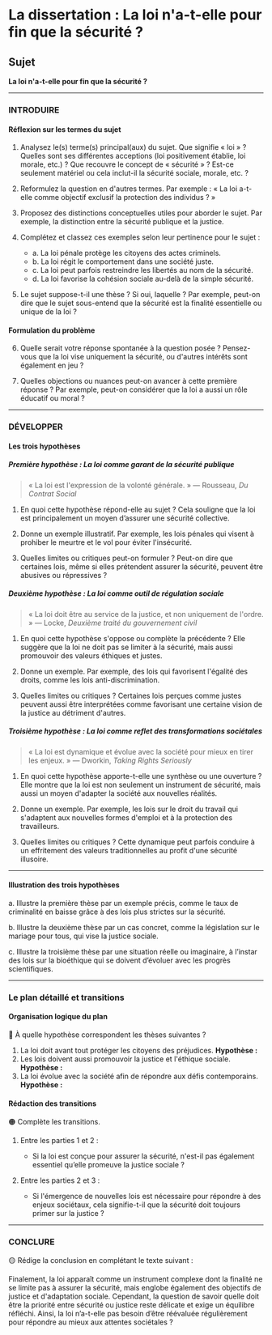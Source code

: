 # La dissertation : La loi n'a-t-elle pour fin que la sécurité ?

## Sujet
**La loi n'a-t-elle pour fin que la sécurité ?**

---

### INTRODUIRE

#### Réflexion sur les termes du sujet

1. Analysez le(s) terme(s) principal(aux) du sujet. Que signifie « loi » ? Quelles sont ses différentes acceptions (loi positivement établie, loi morale, etc.) ? Que recouvre le concept de « sécurité » ? Est-ce seulement matériel ou cela inclut-il la sécurité sociale, morale, etc. ?
   
2. Reformulez la question en d'autres termes. Par exemple : « La loi a-t-elle comme objectif exclusif la protection des individus ? »
   
3. Proposez des distinctions conceptuelles utiles pour aborder le sujet. Par exemple, la distinction entre la sécurité publique et la justice.

4. Complétez et classez ces exemples selon leur pertinence pour le sujet :
   - a. La loi pénale protège les citoyens des actes criminels.
   - b. La loi régit le comportement dans une société juste.
   - c. La loi peut parfois restreindre les libertés au nom de la sécurité.
   - d. La loi favorise la cohésion sociale au-delà de la simple sécurité.

5. Le sujet suppose-t-il une thèse ? Si oui, laquelle ? Par exemple, peut-on dire que le sujet sous-entend que la sécurité est la finalité essentielle ou unique de la loi ?

#### Formulation du problème

6. Quelle serait votre réponse spontanée à la question posée ? Pensez-vous que la loi vise uniquement la sécurité, ou d'autres intérêts sont également en jeu ?

7. Quelles objections ou nuances peut-on avancer à cette première réponse ? Par exemple, peut-on considérer que la loi a aussi un rôle éducatif ou moral ?

---

### DÉVELOPPER

#### Les trois hypothèses

##### Première hypothèse : La loi comme garant de la sécurité publique

> « La loi est l'expression de la volonté générale. » — Rousseau, *Du Contrat Social*

1. En quoi cette hypothèse répond-elle au sujet ? Cela souligne que la loi est principalement un moyen d’assurer une sécurité collective.
   
2. Donne un exemple illustratif. Par exemple, les lois pénales qui visent à prohiber le meurtre et le vol pour éviter l'insécurité.

3. Quelles limites ou critiques peut-on formuler ? Peut-on dire que certaines lois, même si elles prétendent assurer la sécurité, peuvent être abusives ou répressives ?

##### Deuxième hypothèse : La loi comme outil de régulation sociale

> « La loi doit être au service de la justice, et non uniquement de l'ordre. » — Locke, *Deuxième traité du gouvernement civil*

1. En quoi cette hypothèse s'oppose ou complète la précédente ? Elle suggère que la loi ne doit pas se limiter à la sécurité, mais aussi promouvoir des valeurs éthiques et justes.

2. Donne un exemple. Par exemple, des lois qui favorisent l'égalité des droits, comme les lois anti-discrimination.

3. Quelles limites ou critiques ? Certaines lois perçues comme justes peuvent aussi être interprétées comme favorisant une certaine vision de la justice au détriment d'autres.

##### Troisième hypothèse : La loi comme reflet des transformations sociétales

> « La loi est dynamique et évolue avec la société pour mieux en tirer les enjeux. » — Dworkin, *Taking Rights Seriously*

1. En quoi cette hypothèse apporte-t-elle une synthèse ou une ouverture ? Elle montre que la loi est non seulement un instrument de sécurité, mais aussi un moyen d'adapter la société aux nouvelles réalités.

2. Donne un exemple. Par exemple, les lois sur le droit du travail qui s'adaptent aux nouvelles formes d'emploi et à la protection des travailleurs.

3. Quelles limites ou critiques ? Cette dynamique peut parfois conduire à un effritement des valeurs traditionnelles au profit d'une sécurité illusoire.

---

#### Illustration des trois hypothèses

a. Illustre la première thèse par un exemple précis, comme le taux de criminalité en baisse grâce à des lois plus strictes sur la sécurité.

b. Illustre la deuxième thèse par un cas concret, comme la législation sur le mariage pour tous, qui vise la justice sociale.

c. Illustre la troisième thèse par une situation réelle ou imaginaire, à l’instar des lois sur la bioéthique qui se doivent d’évoluer avec les progrès scientifiques.

---

### Le plan détaillé et transitions

#### Organisation logique du plan

🔴 À quelle hypothèse correspondent les thèses suivantes ?

1. La loi doit avant tout protéger les citoyens des préjudices. **Hypothèse :**
2. Les lois doivent aussi promouvoir la justice et l'éthique sociale. **Hypothèse :**
3. La loi évolue avec la société afin de répondre aux défis contemporains. **Hypothèse :**

#### Rédaction des transitions

🟠 Complète les transitions.

1. Entre les parties 1 et 2 :  
   - Si la loi est conçue pour assurer la sécurité, n'est-il pas également essentiel qu’elle promeuve la justice sociale ?
   
2. Entre les parties 2 et 3 :  
   - Si l'émergence de nouvelles lois est nécessaire pour répondre à des enjeux sociétaux, cela signifie-t-il que la sécurité doit toujours primer sur la justice ?

---

### CONCLURE

🟡 Rédige la conclusion en complétant le texte suivant :

Finalement, la loi apparaît comme un instrument complexe dont la finalité ne se limite pas à assurer la sécurité, mais englobe également des objectifs de justice et d'adaptation sociale. Cependant, la question de savoir quelle doit être la priorité entre sécurité ou justice reste délicate et exige un équilibre réfléchi. Ainsi, la loi n’a-t-elle pas besoin d’être réévaluée régulièrement pour répondre au mieux aux attentes sociétales ?